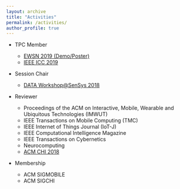 ```yaml
---
layout: archive
title: "Activities"
permalink: /activities/
author_profile: true
---
```


- TPC Member
   - [EWSN 2019 (Demo/Poster)](http://ewsn2019.thss.tsinghua.edu.cn/)
   - [IEEE ICC 2019](https://icc2018.ieee-icc.org/content/welcome-ieee-icc-2018)

- Session Chair
	- [DATA Workshop@SenSys 2018](https://workshopdata.github.io/DATA2018/)

- Reviewer
	- Proceedings of the ACM on Interactive, Mobile, Wearable and Ubiquitous Technologies (IMWUT)
	- IEEE Transactions on Mobile Computing (TMC)
	- IEEE Internet of Things Journal (IoT-J)
	- IEEE Computational Intelligence Magazine
	- IEEE Transactions on Cybernetics
	- Neurocomputing
	- [ACM CHI 2018](https://chi2018.acm.org/)

- Membership
	- ACM SIGMOBILE
	- ACM SIGCHI